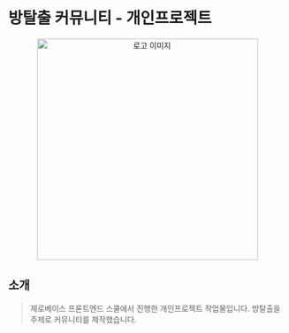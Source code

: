 # 방탈출 커뮤니티 - 개인프로젝트

  
<p align="center"><img src="https://img1.daumcdn.net/thumb/R1280x0/?scode=mtistory2&fname=https%3A%2F%2Fblog.kakaocdn.net%2Fdn%2FcmZRK3%2FbtsoZMK1po6%2FyCfVos9vHjGqiLTzTEkPIk%2Fimg.png" alt="로고 이미지" width="400px"></p>

  
## 소개

> 제로베이스 프론트엔드 스쿨에서 진행한 개인프로젝트 작업물입니다.
> 방탈출을 주제로 커뮤니티를 제작했습니다.

